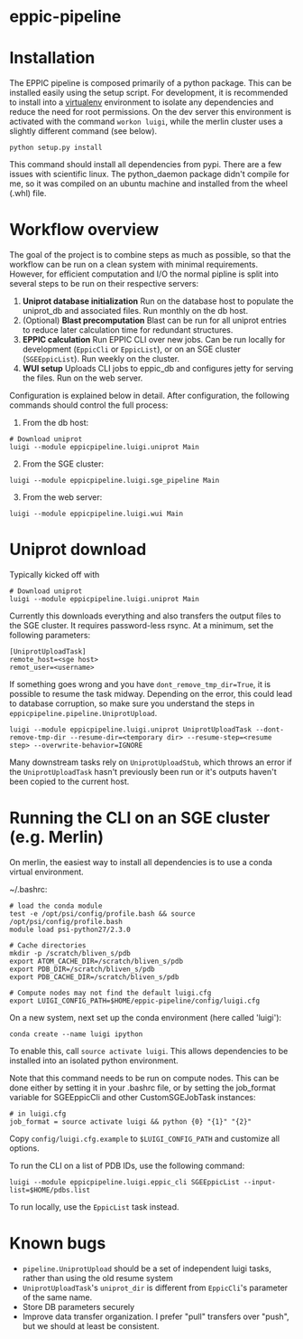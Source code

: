 # eppic-pipeline

# Installation

The EPPIC pipeline is composed primarily of a python package. This can be installed easily using the setup script. For development, it is recommended to install into a [virtualenv](https://pypi.python.org/pypi/virtualenv) environment to isolate any dependencies and reduce the need for root permissions. On the dev server this environment is activated with the command `workon luigi`, while the merlin cluster uses a slightly different command (see below).

```
python setup.py install
```

This command should install all dependencies from pypi. There are a few issues with scientific linux. The python_daemon package didn't compile for me, so it was compiled on an ubuntu machine and installed from the wheel (.whl) file.

# Workflow overview

The goal of the project is to combine steps as much as possible, so that the workflow can be run on a clean system with minimal requirements. However, for efficient computation and I/O the normal pipline is split into several steps to be run on their respective servers:

1. **Uniprot database initialization** Run on the database host to populate the uniprot_db and associated files. Run monthly on the db host.
2. (Optional) **Blast precomputation** Blast can be run for all uniprot entries to reduce later calculation time for redundant structures.
3. **EPPIC calculation** Run EPPIC CLI over new jobs. Can be run locally for development (`EppicCli` or `EppicList`), or on an SGE cluster (`SGEEppicList`). Run weekly on the cluster.
4. **WUI setup** Uploads CLI jobs to eppic_db and configures jetty for serving the files. Run on the web server.

Configuration is explained below in detail. After configuration, the following commands should control the full process:

1. From the db host:
```
# Download uniprot
luigi --module eppicpipeline.luigi.uniprot Main
```

2. From the SGE cluster:
```
luigi --module eppicpipeline.luigi.sge_pipeline Main
```

3. From the web server:
```
luigi --module eppicpipeline.luigi.wui Main
```


# Uniprot download

Typically kicked off with
```
# Download uniprot
luigi --module eppicpipeline.luigi.uniprot Main
```

Currently this downloads everything and also transfers the output files to the SGE cluster. It requires password-less rsync. At a minimum, set the following parameters:
```
[UniprotUploadTask]
remote_host=<sge host>
remot_user=<username>
```

If something goes wrong and you have `dont_remove_tmp_dir=True`, it is possible to resume the task midway. Depending on the error, this could lead to database corruption, so make sure you understand the steps in `eppicpipeline.pipeline.UniprotUpload`.
```
luigi --module eppicpipeline.luigi.uniprot UniprotUploadTask --dont-remove-tmp-dir --resume-dir=<temporary dir> --resume-step=<resume step> --overwrite-behavior=IGNORE
```

Many downstream tasks rely on `UniprotUploadStub`, which throws an error if the `UniprotUploadTask` hasn't previously been run or it's outputs haven't been copied to the current host.


# Running the CLI on an SGE cluster (e.g. Merlin)

On merlin, the easiest way to install all dependencies is to use a conda virtual environment.

~/.bashrc:
```{bash}
# load the conda module
test -e /opt/psi/config/profile.bash && source /opt/psi/config/profile.bash
module load psi-python27/2.3.0

# Cache directories
mkdir -p /scratch/bliven_s/pdb
export ATOM_CACHE_DIR=/scratch/bliven_s/pdb
export PDB_DIR=/scratch/bliven_s/pdb
export PDB_CACHE_DIR=/scratch/bliven_s/pdb

# Compute nodes may not find the default luigi.cfg
export LUIGI_CONFIG_PATH=$HOME/eppic-pipeline/config/luigi.cfg
```

On a new system, next set up the conda environment (here called 'luigi'):

```
conda create --name luigi ipython
```

To enable this, call `source activate luigi`. This allows dependencies to be installed into an isolated python environment.

Note that this command needs to be run on compute nodes. This can be done either by setting it in your .bashrc file, or by setting the job_format variable for SGEEppicCli and other CustomSGEJobTask instances:
```
# in luigi.cfg
job_format = source activate luigi && python {0} "{1}" "{2}"
```


Copy `config/luigi.cfg.example` to `$LUIGI_CONFIG_PATH` and customize all options.


To run the CLI on a list of PDB IDs, use the following command:

```
luigi --module eppicpipeline.luigi.eppic_cli SGEEppicList --input-list=$HOME/pdbs.list
```

To run locally, use the `EppicList` task instead.



# Known bugs

- `pipeline.UniprotUpload` should be a set of independent luigi tasks, rather than using the old resume system
- `UniprotUploadTask`'s `uniprot_dir` is different from `EppicCli`'s parameter of the same name.
- Store DB parameters securely
- Improve data transfer organization. I prefer "pull" transfers over "push", but we should at least be consistent.
